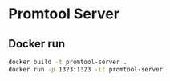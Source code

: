 # Promtool Server

## Docker run
```bash
docker build -t promtool-server .
docker run -p 1323:1323 -it promtool-server
```